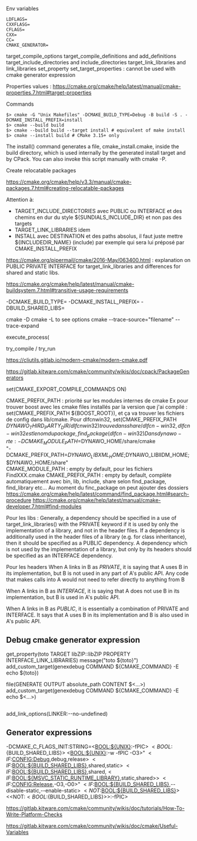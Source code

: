 Env variables

```
LDFLAGS=
CXXFLASG=
CFLAGS=
CXX=
CC=
CMAKE_GENERATOR=
```

target_compile_options
target_compile_definitions and add_definitions
target_include_directories and include_directories
target_link_libraries and link_libraries
set_property
set_target_properties : cannot be used with cmake generator expression

Properties values : https://cmake.org/cmake/help/latest/manual/cmake-properties.7.html#target-properties

Commands
```
$> cmake -G "Unix Makefiles" -DCMAKE_BUILD_TYPE=Debug -B build -S . -DCMAKE_INSTALL_PREFIX=install
$> cmake --build build
$> cmake --build build --target install # equivalent of make install
$> cmake --install build # CMake 3.15+ only
```

The install() command generates a file, cmake_install.cmake, inside the build directory, which is used internally by the generated install target and by CPack. You can also invoke this script manually with cmake -P.

Create relocatable packages

https://cmake.org/cmake/help/v3.3/manual/cmake-packages.7.html#creating-relocatable-packages

Attention à:
- TARGET_INCLUDE_DIRECTORIES avec PUBLIC ou INTERFACE et des chemins en dur du style ${SUNDIALS_INCLUDE_DIR} et non pas des targets
- TARGET_LINK_LIBRARIES idem
- INSTALL avec DESTINATION et des paths absolus, il faut juste mettre ${INCLUDEDIR_NAME} (include) par exemple qui sera lui préposé par CMAKE_INSTALL_PREFIX

https://cmake.org/pipermail/cmake/2016-May/063400.html : explanation on PUBLIC PRIVATE INTERFACE for target_link_libraries and differences for shared and static libs.

https://cmake.org/cmake/help/latest/manual/cmake-buildsystem.7.html#transitive-usage-requirements

-DCMAKE_BUILD_TYPE=
-DCMAKE_INSTALL_PREFIX=
-DBUILD_SHARED_LIBS=

cmake -D
cmake -L to see options
cmake --trace-source="filename" --trace-expand

execute_process(

try_compile / try_run

https://cliutils.gitlab.io/modern-cmake/modern-cmake.pdf

https://gitlab.kitware.com/cmake/community/wikis/doc/cpack/PackageGenerators

set(CMAKE_EXPORT_COMPILE_COMMANDS ON)

CMAKE_PREFIX_PATH : priorité sur les modules internes de cmake
Ex pour trouver boost avec les cmake files installés par la version que j'ai compilé : set(CMAKE_PREFIX_PATH ${BOOST_ROOT}), et ça va trouver les fichiers de config dans lib/cmake.
Pour dlfcnwin32, set(CMAKE_PREFIX_PATH ${DYNAWO_THIRD_PARTY_DIR}/dlfcnwin32) trouve dans share/dlfcn-win32, dlfcn-win32 est le nom du package, find_package(dlfcn-win32)
Dans dynawo-rte :
-DCMAKE_MODULE_PATH=$DYNAWO_HOME/share/cmake \
"-DCMAKE_PREFIX_PATH=$DYNAWO_LIBXML_HOME;$DYNAWO_LIBIIDM_HOME;$DYNAWO_HOME/share" \
CMAKE_MODULE_PATH : empty by default, pour les fichiers FindXXX.cmake
CMAKE_PREFIX_PATH : empty by default, complète automatiquement avec bin, lib, include, share selon find_package, find_library etc...
Au moment du finc_package on peut ajouter des dossiers
https://cmake.org/cmake/help/latest/command/find_package.html#search-procedure
https://cmake.org/cmake/help/latest/manual/cmake-developer.7.html#find-modules

Pour les libs :
Generally, a dependency should be specified in a use of target_link_libraries() with the PRIVATE keyword if it is used by only the implementation of a library, and not in the header files. If a dependency is additionally used in the header files of a library (e.g. for class inheritance), then it should be specified as a PUBLIC dependency. A dependency which is not used by the implementation of a library, but only by its headers should be specified as an INTERFACE dependency.

Pour les headers
When A links in B as *PRIVATE*, it is saying that A uses B in its
implementation, but B is not used in any part of A's public API. Any code
that makes calls into A would not need to refer directly to anything from B

When A links in B as *INTERFACE*, it is saying that A does not use B
in its implementation, but B is used in A's public API.

When A links in B as *PUBLIC*, it is essentially a combination of
PRIVATE and INTERFACE. It says that A uses B in its implementation and B is
also used in A's public API.

## Debug cmake generator expression

get_property(toto TARGET libZIP::libZIP PROPERTY INTERFACE_LINK_LIBRARIES)
    message("toto ${toto}")
    add_custom_target(genexdebug COMMAND ${CMAKE_COMMAND} -E echo ${toto})

file(GENERATE OUTPUT absolute_path CONTENT $<...>)
add_custom_target(genexdebug COMMAND ${CMAKE_COMMAND} -E echo $<...>)

##

add_link_options(LINKER:--no-undefined)

## Generator expressions

-DCMAKE_C_FLAGS_INIT:STRING=$<$<BOOL:${UNIX}>:-fPIC>
$<BOOL:${BUILD_SHARED_LIBS}>
$<$<BOOL:${UNIX}>:-w -fPIC -O3>"
$<IF:$<CONFIG:Debug>,debug,release>
$<IF:$<BOOL:${BUILD_SHARED_LIBS}>,shared,static>
$<IF:$<BOOL:${BUILD_SHARED_LIBS}>,shared,$<IF:$<BOOL:${MSVC_STATIC_RUNTIME_LIBRARY}>,static,shared>>
$<IF:$<CONFIG:Release>,-O3,-O0>"
$<IF:$<BOOL:${BUILD_SHARED_LIBS}>,--disable-static,--enable-static>
$<NOT:$<BOOL:${BUILD_SHARED_LIBS}>>
$<$<NOT:$<BOOL:${BUILD_SHARED_LIBS}>>:-fPIC>


https://gitlab.kitware.com/cmake/community/wikis/doc/tutorials/How-To-Write-Platform-Checks

https://gitlab.kitware.com/cmake/community/wikis/doc/cmake/Useful-Variables

